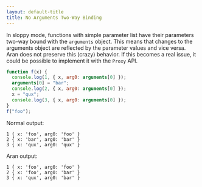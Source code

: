 ```yaml
---
layout: default-title
title: No Arguments Two-Way Binding
---
```


In sloppy mode, functions with simple parameter list have their parameters two-way bound with the `arguments` object. This means that changes to the arguments object are reflected by the parameter values and vice versa. Aran does not preserve this (crazy) behavior. If this becomes a real issue, it could be possible to implement it with the `Proxy` API.

```js
function f(x) {
  console.log(1, { x, arg0: arguments[0] });
  arguments[0] = "bar";
  console.log(2, { x, arg0: arguments[0] });
  x = "qux";
  console.log(3, { x, arg0: arguments[0] });
}
f("foo");
```

Normal output:

```
1 { x: 'foo', arg0: 'foo' }
2 { x: 'bar', arg0: 'bar' }
3 { x: 'qux', arg0: 'qux' }
```

Aran output:

```
1 { x: 'foo', arg0: 'foo' }
2 { x: 'foo', arg0: 'bar' }
3 { x: 'qux', arg0: 'bar' }
```
